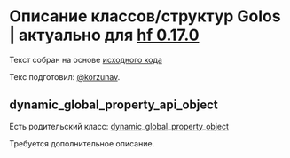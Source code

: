# Описание классов/структур Golos | актуально для [hf 0.17.0](https://github.com/GolosChain/golos/releases/tag/v0.17.0)
Текст собран на основе [исходного кода](https://github.com/GolosChain/golos/tree/master/plugins/database_api/include/golos/plugins/database_api/forward.hpp)

Текс подготовил: [@korzunav](https://golos.io/@korzunav).

## dynamic_global_property_api_object

Есть родительский класс: [dynamic_global_property_object](dynamic_global_property_object.md)

Требуется дополнительное описание.
